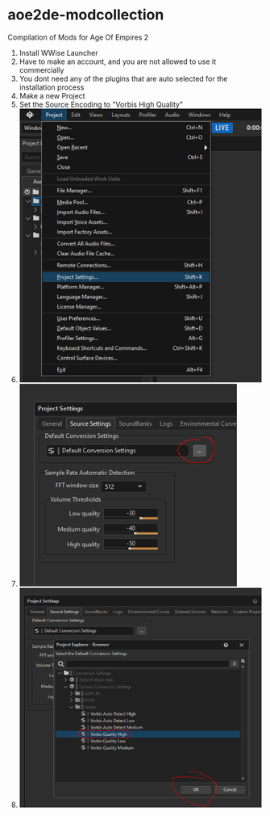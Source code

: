 # aoe2de-modcollection
Compilation of Mods for Age Of Empires 2

1. Install WWise Launcher
2. Have to make an account, and you are not allowed to use it commercially
3. You dont need any of the plugins that are auto selected for the installation process
4. Make a new Project
5. Set the Source Encoding to "Vorbis High Quality"
6. ![Screenshot](quietsoundmod/scr1.png)
7. ![Screenshot](quietsoundmod/scr2.png)
8. ![Screenshot](quietsoundmod/scr3.png)
